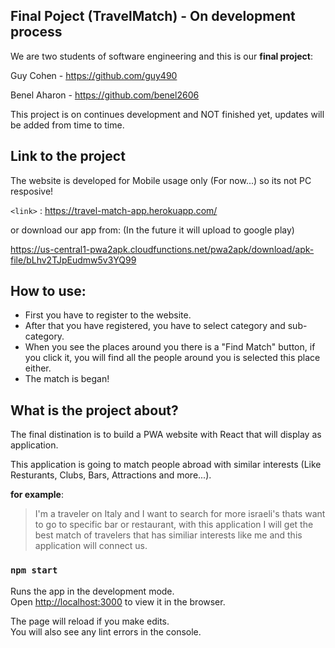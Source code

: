 ## Final Poject (TravelMatch) - On development process

We are two students of software engineering and this is our **final project**:

Guy Cohen - https://github.com/guy490

Benel Aharon - https://github.com/benel2606

This project is on continues development and NOT finished yet, updates will be added from time to time.

## Link to the project

The website is developed for Mobile usage only (For now...) so its not PC resposive!

`<link>` : https://travel-match-app.herokuapp.com/

or download our app from: (In the future it will upload to google play)

https://us-central1-pwa2apk.cloudfunctions.net/pwa2apk/download/apk-file/bLhv2TJpEudmw5v3YQ99

## How to use:

- First you have to register to the website.
- After that you have registered, you have to select category and sub-category.
- When you see the places around you there is a "Find Match" button, if you click it, you will find all the people around you is selected this place either.
- The match is began!

## What is the project about?

The final distination is to build a PWA website with React that will display as application.

This application is going to match people abroad with similar interests (Like Resturants, Clubs, Bars, Attractions and more...).

**for example**:

> I'm a traveler on Italy and I want to search for more israeli's thats want to go to specific bar or restaurant, with this application I will get the best match of travelers that has similiar interests like me and this application will connect us.

### `npm start`

Runs the app in the development mode.<br />
Open [http://localhost:3000](http://localhost:3000) to view it in the browser.

The page will reload if you make edits.<br />
You will also see any lint errors in the console.
